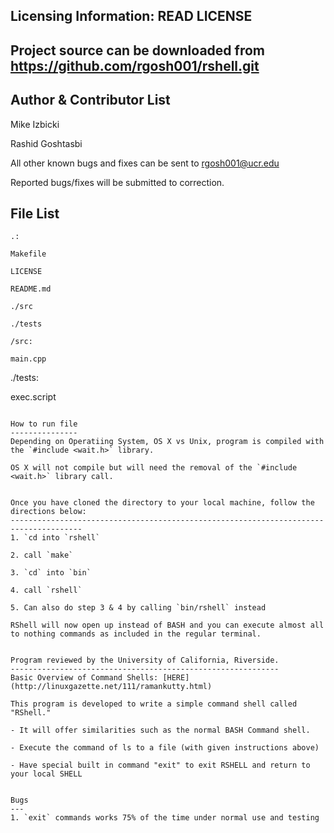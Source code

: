 Licensing Information: READ LICENSE
---
Project source can be downloaded from https://github.com/rgosh001/rshell.git
----

Author & Contributor List
-----------
Mike Izbicki

Rashid Goshtasbi

All other known bugs and fixes can be sent to rgosh001@ucr.edu

Reported bugs/fixes will be submitted to correction.

File List
---------
```
.:

Makefile

LICENSE

README.md

./src

./tests
```
```
/src:

main.cpp

```
./tests:

exec.script

```

How to run file
---------------
Depending on Operatiing System, OS X vs Unix, program is compiled with the `#include <wait.h>` library.

OS X will not compile but will need the removal of the `#include <wait.h>` library call. 


Once you have cloned the directory to your local machine, follow the directions below:
--------------------------------------------------------------------------------------
1. `cd into `rshell`

2. call `make`

3. `cd` into `bin`

4. call `rshell`

5. Can also do step 3 & 4 by calling `bin/rshell` instead

RShell will now open up instead of BASH and you can execute almost all to nothing commands as included in the regular terminal.


Program reviewed by the University of California, Riverside.
------------------------------------------------------------
Basic Overview of Command Shells: [HERE](http://linuxgazette.net/111/ramankutty.html)

This program is developed to write a simple command shell called "RShell."

- It will offer similarities such as the normal BASH Command shell.

- Execute the command of ls to a file (with given instructions above)

- Have special built in command "exit" to exit RSHELL and return to your local SHELL


Bugs
---
1. `exit` commands works 75% of the time under normal use and testing
